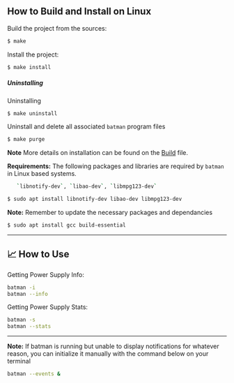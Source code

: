 ## How to Build and Install on Linux

Build the project from the sources:
```sh
$ make
```

Install the project:

```sh
$ make install
```

##### Uninstalling
Uninstalling
```sh
$ make uninstall
```
Uninstall and delete all associated `batman` program files
```sh
$ make purge
```
**Note** More details on installation can be found on the [Build](.github/BUILD.md) file.


**Requirements:** The following packages and libraries are required by `batman` in Linux based systems. 
```sh
   `libnotify-dev`, `libao-dev`, `libmpg123-dev`
```
```sh
$ sudo apt install libnotify-dev libao-dev libmpg123-dev
```
**Note:** Remember to update the necessary packages and dependancies
```sh
$ sudo apt install gcc build-essential
```


----

## 📈 How to Use
Getting Power Supply Info:
```sh
batman -i
batman --info
```

Getting Power Supply Stats:
```sh
batman -s
batman --stats
```

----

**Note:** If batman is running but unable to display notifications for whatever reason, you can initialize it manually with the command below on your terminal
```sh
batman --events &
```
